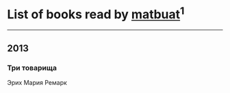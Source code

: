 # List of books read by [matbuat](https://plus.google.com/100824829138781301319)<sup>1</sup>
---

## 2013

### Три товарища
Эрих Мария Ремарк



